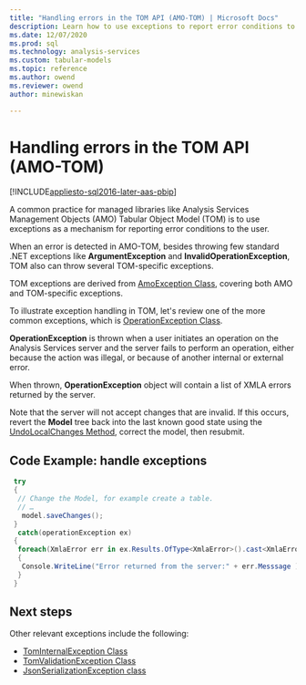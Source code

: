 ```yaml
---
title: "Handling errors in the TOM API (AMO-TOM) | Microsoft Docs"
description: Learn how to use exceptions to report error conditions to the user in Analysis Services Management Objects (AMO) Tabular Object Model (TOM).
ms.date: 12/07/2020
ms.prod: sql
ms.technology: analysis-services
ms.custom: tabular-models
ms.topic: reference
ms.author: owend
ms.reviewer: owend
author: minewiskan

---
```

# Handling errors in the TOM API (AMO-TOM)

[!INCLUDE[appliesto-sql2016-later-aas-pbip](../includes/appliesto-sql2016-later-aas-pbip.md)]

A common practice for managed libraries like Analysis Services Management Objects (AMO) Tabular Object Model (TOM) is to use exceptions as a mechanism for reporting error conditions to the user.  

When an error is detected in AMO-TOM, besides throwing few standard .NET exceptions like **ArgumentException** and **InvalidOperationException**, TOM also can throw several TOM-specific exceptions.  

TOM exceptions are derived from [AmoException Class](/dotnet/api/microsoft.analysisservices.amoexception), covering both AMO and TOM-specific exceptions.

To illustrate exception handling in TOM, let's review one of the more common exceptions, which is [OperationException Class](/dotnet/api/microsoft.analysisservices.operationexception).

**OperationException** is thrown when a user initiates an operation on the Analysis Services server and the server fails to perform an operation, either because the action was illegal, or because of another internal or external error. 

When thrown, **OperationException** object will contain a list of XMLA errors returned by the server.

Note that the server will not accept changes that are invalid. If this occurs, revert the **Model** tree back into the last known good state using the [UndoLocalChanges Method](/dotnet/api/microsoft.analysisservices.tabular.model.undolocalchanges), correct the model, then resubmit.

## Code Example: handle exceptions 

```csharp
 try 
 { 
  // Change the Model, for example create a table. 
  // … 
   model.saveChanges(); 
 } 
  catch(operationException ex) 
 { 
  foreach(XmlaError err in ex.Results.OfType<XmlaError>().cast<XmlaError>()) 
  { 
   Console.WriteLine("Error returned from the server:" + err.Messsage ); 
  } 
 } 
```

## Next steps

Other relevant exceptions include the following:

- [TomInternalException Class](/dotnet/api/microsoft.analysisservices.tabular.tominternalexception)
- [TomValidationException Class](/dotnet/api/microsoft.analysisservices.tabular.tomvalidationexception)
- [JsonSerializationException class](https://www.newtonsoft.com/json/help/html/T_Newtonsoft_Json_JsonSerializationException.htm)
